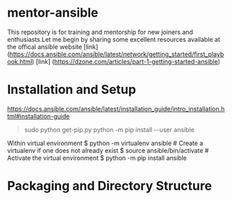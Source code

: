 # mentor-ansible
This repository is for training and mentorship for new joiners and enthusiasts.Let me begin by sharing some excellent resources available at the offical ansible website 
[link]
(https://docs.ansible.com/ansible/latest/network/getting_started/first_playbook.html)
[link]
(https://dzone.com/articles/part-1-getting-started-ansible)

# Installation and Setup
https://docs.ansible.com/ansible/latest/installation_guide/intro_installation.html#installation-guide
 > sudo python get-pip.py
 > python -m pip install --user ansible

Within virtual environment
$ python -m virtualenv ansible  # Create a virtualenv if one does not already exist
$ source ansible/bin/activate   # Activate the virtual environment
$ python -m pip install ansible


# Packaging and Directory Structure
